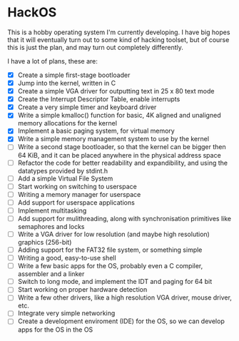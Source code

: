 # HackOS
This is a hobby operating system I'm currently developing. I have big hopes that it will eventually turn out to some kind of hacking toolset, but of course this is just the plan, and may turn out completely differently.

I have a lot of plans, these are:
 - [x] Create a simple first-stage bootloader
 - [x] Jump into the kernel, written in C
 - [x] Create a simple VGA driver for outputting text in 25 x 80 text mode
 - [x] Create the Interrupt Descriptor Table, enable interrupts
 - [x] Create a very simple timer and keyboard driver
 - [x] Write a simple kmalloc() function for basic, 4K aligned and unaligned memory allocations for the kernel
 - [x] Implement a basic paging system, for virtual memory
 - [x] Write a simple memory management system to use by the kernel
 - [ ] Write a second stage bootloader, so that the kernel can be bigger then 64 KiB, and it can be placed anywhere in the physical address space
 - [ ] Refactor the code for better readability and expandibility, and using the datatypes provided by stdint.h
 - [ ] Add a simple Virtual File System
 - [ ] Start working on switching to userspace
 - [ ] Writing a memory manager for userspace
 - [ ] Add support for userspace applications
 - [ ] Implement multitasking
 - [ ] Add support for mulithreading, along with synchronisation primitives like semaphores and locks
 - [ ] Write a VGA driver for low resolution (and maybe high resolution) graphics (256-bit)
 - [ ] Adding support for the FAT32 file system, or something simple
 - [ ] Writing a good, easy-to-use shell
 - [ ] Write a few basic apps for the OS, probably even a C compiler, assembler and a linker
 - [ ] Switch to long mode, and implement the IDT and paging for 64 bit
 - [ ] Start working on proper hardware detection
 - [ ] Write a few other drivers, like a high resolution VGA driver, mouse driver, etc.
 - [ ] Integrate very simple networking
 - [ ] Create a development enviroment (IDE) for the OS, so we can develop apps for the OS in the OS
